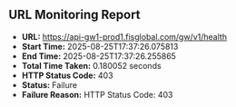 ## URL Monitoring Report

- **URL:** https://api-gw1-prod1.fisglobal.com/gw/v1/health
- **Start Time:** 2025-08-25T17:37:26.075813
- **End Time:** 2025-08-25T17:37:26.255865
- **Total Time Taken:** 0.180052 seconds
- **HTTP Status Code:** 403
- **Status:** Failure
- **Failure Reason:** HTTP Status Code: 403
